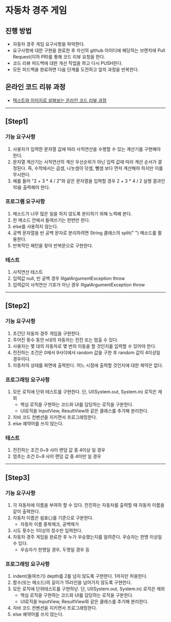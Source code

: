 # 자동차 경주 게임
## 진행 방법
* 자동차 경주 게임 요구사항을 파악한다.
* 요구사항에 대한 구현을 완료한 후 자신의 github 아이디에 해당하는 브랜치에 Pull Request(이하 PR)를 통해 코드 리뷰 요청을 한다.
* 코드 리뷰 피드백에 대한 개선 작업을 하고 다시 PUSH한다.
* 모든 피드백을 완료하면 다음 단계를 도전하고 앞의 과정을 반복한다.

## 온라인 코드 리뷰 과정
* [텍스트와 이미지로 살펴보는 온라인 코드 리뷰 과정](https://github.com/next-step/nextstep-docs/tree/master/codereview)

***

## [Step1]
### 기능 요구사항
1. 사용자가 입력한 문자열 값에 따라 사칙연산을 수행할 수 있는 계산기를 구현해야 한다.
2. 문자열 계산기는 사칙연산의 계산 우선순위가 아닌 입력 값에 따라 계산 순서가 결정된다. 즉, 수학에서는 곱셈, 나눗셈이 덧셈, 뺄셈 보다 먼저 계산해야 하지만 이를 무시한다.
3. 예를 들어 "2 + 3 * 4 / 2"와 같은 문자열을 입력할 경우 2 + 3 * 4 / 2 실행 결과인 10을 출력해야 한다.

### 프로그램 요구사항
1. 메소드가 너무 많은 일을 하지 않도록 분리하기 위해 노력해 본다.
2. 한 메소드 안에서 들여쓰기는 한번만 한다.
3. else를 사용하지 않는다.
4. 공백 문자열을 빈 공백 문자로 분리하려면 String 클래스의 split(" ") 메소드를 활용한다.
5. 반복적인 패턴을 찾아 반복문으로 구현한다.

### 테스트
1. 사칙연산 테스트
2. 입력값 null, 빈 공백 경우 IllgalArgumentException throw
3. 입력값이 사칙연산 기호가 아닌 경우 IllgalArgumentException throw

***

## [Step2]
### 기능 요구사항
1. 초간단 자동차 경주 게임을 구현한다.
2. 주어진 횟수 동안 n대의 자동차는 전진 또는 멈출 수 있다.
3. 사용자는 몇 대의 자동차로 몇 번의 이동을 할 것인지를 입력할 수 있어야 한다.
4. 전진하는 조건은 0에서 9사이에서 random 값을 구한 후 random 값이 4이상일 경우이다.
5. 자동차의 상태를 화면에 출력한다. 어느 시점에 출력할 것인지에 대한 제약은 없다.

### 프로그래밍 요구사항
1. 모든 로직에 단위 테스트를 구현한다. 단, UI(System.out, System.in) 로직은 제외
    * 핵심 로직을 구현하는 코드와 UI를 담당하는 로직을 구분한다.
    * UI로직을 InputView, ResultView와 같은 클래스를 추가해 분리한다.
2. 자바 코드 컨벤션을 지키면서 프로그래밍한다.
3. else 예약어를 쓰지 않는다.

### 테스트
1. 전진하는 조건 0~9 사이 랜덤 값 중 4이상 일 경우
2. 멈추는 조건 0~9 사이 랜덤 값 중 4미만 일 경우

***

## [Step3]
### 기능 요구사항
1. 각 자동차에 이름을 부여하 할 수 있다. 전진하는 자동차를 출력할 때 자동차 이름을 같이 출력한다.
2. 자동차 이름은 쉼표(,)를 기준으로 구분한다.
    * 자동차 이름 중복체크, 공백제거
3. 시도 횟수는 1이상의 정수만 입력한다.
4. 자동차 경주 게임을 완료한 후 누가 우승했는지를 알려준다. 우승자는 한명 이상일 수 있다.
    * 우승자가 한명일 경우, 두명일 경우 등

### 프로그래밍 요구사항
1. indent(들여쓰기) depth를 2를 넘지 않도록 구현한다. 1까지만 허용한다.
2. 함수(또는 메소드)의 길이가 15라인을 넘어가지 않도록 구현한다.
3. 모든 로직에 단위테스트를 구현하낟. 단, UI(System.out, System.in) 로직은 제외 
    * 핵심 로직을 구현하는 코드와 UI를 담당하는 로직을 구분한다.
    * UI로직을 InputView, ResultView와 같은 클래스를 추가해 분리한다.
4. 자바 코드 컨벤션을 지키면서 프로그래밍한다.
5. else 예약어를 쓰지 않는다.

